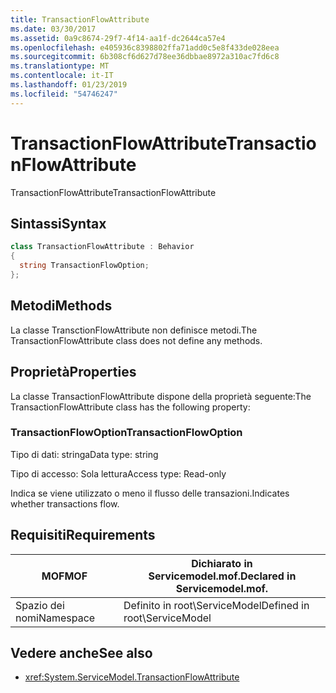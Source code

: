 ```yaml
---
title: TransactionFlowAttribute
ms.date: 03/30/2017
ms.assetid: 0a9c8674-29f7-4f14-aa1f-dc2644ca57e4
ms.openlocfilehash: e405936c8398802ffa71add0c5e8f433de028eea
ms.sourcegitcommit: 6b308cf6d627d78ee36dbbae8972a310ac7fd6c8
ms.translationtype: MT
ms.contentlocale: it-IT
ms.lasthandoff: 01/23/2019
ms.locfileid: "54746247"
---
```

# <a name="transactionflowattribute"></a><span data-ttu-id="68aa2-102">TransactionFlowAttribute</span><span class="sxs-lookup"><span data-stu-id="68aa2-102">TransactionFlowAttribute</span></span>
<span data-ttu-id="68aa2-103">TransactionFlowAttribute</span><span class="sxs-lookup"><span data-stu-id="68aa2-103">TransactionFlowAttribute</span></span>  
  
## <a name="syntax"></a><span data-ttu-id="68aa2-104">Sintassi</span><span class="sxs-lookup"><span data-stu-id="68aa2-104">Syntax</span></span>  
  
```csharp
class TransactionFlowAttribute : Behavior  
{  
  string TransactionFlowOption;  
};  
```  
  
## <a name="methods"></a><span data-ttu-id="68aa2-105">Metodi</span><span class="sxs-lookup"><span data-stu-id="68aa2-105">Methods</span></span>  
 <span data-ttu-id="68aa2-106">La classe TransctionFlowAttribute non definisce metodi.</span><span class="sxs-lookup"><span data-stu-id="68aa2-106">The TransactionFlowAttribute class does not define any methods.</span></span>  
  
## <a name="properties"></a><span data-ttu-id="68aa2-107">Proprietà</span><span class="sxs-lookup"><span data-stu-id="68aa2-107">Properties</span></span>  
 <span data-ttu-id="68aa2-108">La classe TransactionFlowAttribute dispone della proprietà seguente:</span><span class="sxs-lookup"><span data-stu-id="68aa2-108">The TransactionFlowAttribute class has the following property:</span></span>  
  
### <a name="transactionflowoption"></a><span data-ttu-id="68aa2-109">TransactionFlowOption</span><span class="sxs-lookup"><span data-stu-id="68aa2-109">TransactionFlowOption</span></span>  
 <span data-ttu-id="68aa2-110">Tipo di dati: stringa</span><span class="sxs-lookup"><span data-stu-id="68aa2-110">Data type: string</span></span>  
  
 <span data-ttu-id="68aa2-111">Tipo di accesso: Sola lettura</span><span class="sxs-lookup"><span data-stu-id="68aa2-111">Access type: Read-only</span></span>  
  
 <span data-ttu-id="68aa2-112">Indica se viene utilizzato o meno il flusso delle transazioni.</span><span class="sxs-lookup"><span data-stu-id="68aa2-112">Indicates whether transactions flow.</span></span>  
  
## <a name="requirements"></a><span data-ttu-id="68aa2-113">Requisiti</span><span class="sxs-lookup"><span data-stu-id="68aa2-113">Requirements</span></span>  
  
|<span data-ttu-id="68aa2-114">MOF</span><span class="sxs-lookup"><span data-stu-id="68aa2-114">MOF</span></span>|<span data-ttu-id="68aa2-115">Dichiarato in Servicemodel.mof.</span><span class="sxs-lookup"><span data-stu-id="68aa2-115">Declared in Servicemodel.mof.</span></span>|  
|---------|-----------------------------------|  
|<span data-ttu-id="68aa2-116">Spazio dei nomi</span><span class="sxs-lookup"><span data-stu-id="68aa2-116">Namespace</span></span>|<span data-ttu-id="68aa2-117">Definito in root\ServiceModel</span><span class="sxs-lookup"><span data-stu-id="68aa2-117">Defined in root\ServiceModel</span></span>|  
  
## <a name="see-also"></a><span data-ttu-id="68aa2-118">Vedere anche</span><span class="sxs-lookup"><span data-stu-id="68aa2-118">See also</span></span>
- <xref:System.ServiceModel.TransactionFlowAttribute>
